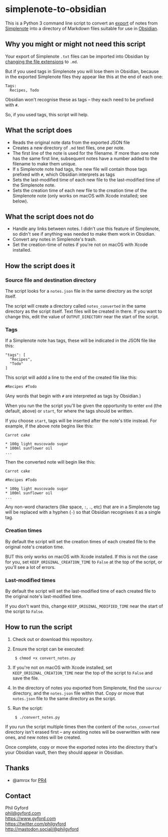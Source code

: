 # simplenote-to-obsidian

This is a Python 3 command line script to convert an [export][export] of notes from [Simplenote][sn] into a directory of Markdown files suitable for use in [Obsidian][ob].

[export]: https://simplenote.com/help/#export
[sn]: https://simplenote.com
[ob]: https://obsidian.md

## Why you might or might not need this script

Your export of Simplenote `.txt` files can be imported into Obsidian by [changing the file extensions][ext] to `.md`.

[ext]: https://osxdaily.com/2016/11/08/batch-change-file-extensions-mac/

But if you used tags in Simplenote you will lose them in Obsidian, because in the exported Simplenote files they appear like this at the end of each one:

    Tags:
      Recipes, Todo

Obsidian won't recognise these as tags – they each need to be prefixed with `#`.

So, if you used tags, this script will help.


## What the script does

* Reads the original note data from the exported JSON file
* Creates a new directory of `.md` text files, one per note.
* The first line of the note is used for the filename. If more than one note has the same first line, subsequent notes have a number added to the filename to make them unique.
* If s Simplenote note had tags, the new file will contain those tags prefixed with `#`, which Obsidian interprets as tags
* Sets the last-modified time of each new file to the last-modified time of the Simplenote note.
* Sets the creation time of each new file to the creation time of the Simplenote note (only works on macOS with Xcode installed; see below).


## What the script does not do

* Handle any links between notes. I didn't use this feature of Simplenote, so didn't see if anything was needed to make them work in Obsidian.
* Convert any notes in Simplenote's trash.
* Set the creation-time of notes if you're not on macOS with Xcode installed.


## How the script does it

### Source file and destination directory

The script looks for a `notes.json` file in the same directory as the script itself.

The script will create a directory called `notes_converted` in the same directory as the script itself. Text files will be created in there. If you want to change this, edit the value of `OUTPUT_DIRECTORY` near the start of the script.

### Tags

If a Simplenote note has tags, these will be indicated in the JSON file like this:

    "tags": [
      "Recipes",
      "Todo"
    ]

This script will addd a line to the end of the created file like this:

    #Recipes #Todo

(Any words that begin with `#` are interpreted as tags by Obsidian.)

When you run the the script you'll be given the opportunity to enter `end` (the default, above) or `start`, for where the tags should be written.

If you choose `start`, tags will be inserted after the note's title instead. For example, if the above note begins like this:

    Carrot cake

    * 100g light muscovado sugar
    * 100ml sunflower oil
    ...

Then the converted note will begin like this:

    Carrot cake

    #Recipes #Todo

    * 100g light muscovado sugar
    * 100ml sunflower oil
    ...

Any non-word characters (like space, `:`, `.`, etc) that are in a Simplenote tag will be replaced with a hyphen (`-`) so that Obsidian recognises it as a single tag.

### Creation times

By default the script will set the creation times of each created file to the original note's creation time.

BUT this only works on macOS with Xcode installed. If this is not the case for you, set `KEEP_ORIGINAL_CREATION_TIME` to `False` at the top of the script, or you'll see a lot of errors.

### Last-modified times

By default the script will set the last-modified time of each created file to the original note's last-modified time.

If you don't want this, change `KEEP_ORIGINAL_MODIFIED_TIME` near the start of the script to `False`.


## How to run the script

1. Check out or download this repository.

2. Ensure the script can be executed:

        $ chmod +x convert_notes.py

3. If you're not on macOS with Xcode installed, set `KEEP_ORIGINAL_CREATION_TIME` near the top of the script to `False` and save the file.

4. In the directory of notes you exported from Simplenote, find the `source/` directory, and the `notes.json` file within that. Copy or move that `notes.json` file to the same directory as the script.

5. Run the script:

        $ ./convert_notes.py

If you run the script multiple times then the content of the `notes_converted` directory isn't erased first – any existing notes will be overwritten with new ones, and new notes will be created.

Once complete, copy or move the exported notes into the directory that's your Obsidian vault, then they should appear in Obsidian.

## Thanks

* @amrox for [PR4](https://github.com/philgyford/simplenote-to-obsidian/pull/4)

## Contact

Phil Gyford  
phil@gyford.com  
https://www.gyford.com  
https://twitter.com/philgyford  
http://mastodon.social/@philgyford
